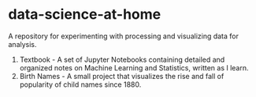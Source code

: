 # data-science-at-home
A repository for experimenting with processing and visualizing data for analysis. 

1. Textbook - A set of Jupyter Notebooks containing detailed and organized notes on Machine Learning and Statistics, written as I learn. 
2. Birth Names - A small project that visualizes the rise and fall of popularity of child names since 1880.
